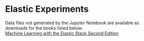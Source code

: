 # Elastic Experiments
Data files not generated by the Jupyter Notebook are available as downloads for the books listed below:  
[Machine Learning with the Elastic Stack Second Edition](https://github.com/PacktPublishing/Machine-Learning-with-Elastic-Stack-Second-Edition)
